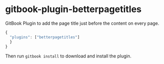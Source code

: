 # gitbook-plugin-betterpagetitles

GitBook Plugin to add the page title just before the content on every page.

```js
{
  "plugins": ["betterpagetitles"]
  }
}

```

Then run `gitbook install` to download and install the plugin.
